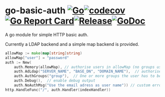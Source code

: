 # go-basic-auth [![Go](https://github.com/vogtp/go-basic-auth/actions/workflows/go.yml/badge.svg)](https://github.com/vogtp/go-basic-auth/actions/workflows/go.yml)[![codecov](https://codecov.io/gh/vogtp/go-basic-auth/branch/main/graph/badge.svg?token=DV0IDZ2FXE)](https://codecov.io/gh/vogtp/go-basic-auth)[![Go Report Card](https://goreportcard.com/badge/github.com/vogtp/go-basic-auth)](https://goreportcard.com/report/github.com/vogtp/go-basic-auth)[![Release](https://img.shields.io/github/release/vogtp/go-basic-auth.svg?style=flat-square)](https://github.com/vogtp/go-basic-auth/releases)[![GoDoc](https://pkg.go.dev/badge/github.com/vogtp/go-basic-auth?status.svg)](https://pkg.go.dev/github.com/vogtp/go-basic-auth?tab=doc)


A go module for simple HTTP basic auth.

Currently a LDAP backend and a simple map backend is provided.

```go
allowMap := make(map[string]string)
allowMap["user"] = "password"
auth := New(
	auth.Memory(allowMap), // authorise users in allowMap (no groups used)
	auth.AdLdap("SERVER_NAME", "BASE_DN", "DOMAIN_NAME"),  // authorise users for (AD) LDAP
	auth.AuthGroups("group"),  // One or more groups the user has to be in to be authorised
	auth.Debug(),  // enable debug output
	auth.NoAuthMsg("Use the email adress as user name")) // custom error message
http.HandleFunc("/", auth.Handler(indexHandler))
```
